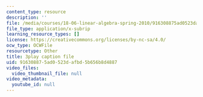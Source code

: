 ```yaml
---
content_type: resource
description: ''
file: /media/courses/18-06-linear-algebra-spring-2010/916308875ad0523dafbd5b656b8d4887_QVKj3LADCnA.vtt
file_type: application/x-subrip
learning_resource_types: []
license: https://creativecommons.org/licenses/by-nc-sa/4.0/
ocw_type: OCWFile
resourcetype: Other
title: 3play caption file
uid: 91630887-5ad0-523d-afbd-5b656b8d4887
video_files:
  video_thumbnail_file: null
video_metadata:
  youtube_id: null
---
```

